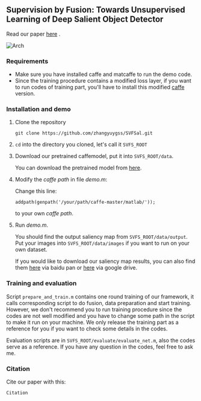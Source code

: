## Supervision by Fusion: Towards Unsupervised Learning of Deep Salient Object Detector

Read our paper [here](http://openaccess.thecvf.com/content_ICCV_2017/papers/Zhang_Supervision_by_Fusion_ICCV_2017_paper.pdf) .

![Arch](https://zhangyuygss.github.io/uploads/SVFSal_Arch.png)

### Requirements

+ Make sure you have installed caffe and matcaffe to run the demo code.
+ Since the training procedure contains a modified loss layer, if you want to run codes of training part, you'll have to install this modified [caffe](https://github.com/zhangyuygss/caffe-modified) version. 

### Installation and demo

1. Clone the repository

   `git clone https://github.com/zhangyuygss/SVFSal.git  `

2. `cd` into the directory you cloned, let's call it `SVFS_ROOT`

3. Download our pretrained caffemodel, put it into `SVFS_ROOT/data`.

   You can download the pretrained model from [here](https://drive.google.com/open?id=1zwXvBkaGcGxyYfE_K9zfa69K2npdZbIx).

4. Modify the *caffe path* in file *demo.m*:

   Change this line:

   `addpath(genpath('/your/path/caffe-master/matlab/'));`

   to your own *caffe path*.

5. Run *demo.m*.

   You should find the output saliency map from `SVFS_ROOT/data/output`. Put your images into `SVFS_ROOT/data/images` if you want to run on your own dataset.

   If you would like to download our saliency map results, you can also find them [here](https://pan.baidu.com/s/1gfCOxkJ)  via baidu pan or  [here](https://drive.google.com/open?id=1U04GTkN7KkNFDgT4iUqspJote7QYqGiG) via google drive.

### Training and evaluation

Script `prepare_and_train.m` contains one round training of our framework, it calls corresponding script to do fusion, data preparation and start training. However, we don't recommend you to run training procedure since the codes are not well modified and you have to change some path in the script to make it run on your machine. We only release the training part as a reference for you if you want to check some details in the codes.

Evaluation scripts are in `SVFS_ROOT/evaluate/evaluate_net.m`, also the codes serve as a reference. If you have any question in the codes, feel free to ask me.

### Citation

Cite our paper with this:

`Citation`

